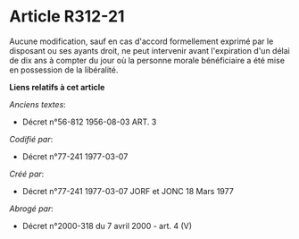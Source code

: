 # Article R312-21

Aucune modification, sauf en cas d'accord formellement exprimé par le disposant ou ses ayants droit, ne peut intervenir avant
l'expiration d'un délai de dix ans à compter du jour où la personne morale bénéficiaire a été mise en possession de la
libéralité.

**Liens relatifs à cet article**

_Anciens textes_:

  - Décret n°56-812 1956-08-03 ART. 3

_Codifié par_:

  - Décret n°77-241 1977-03-07

_Créé par_:

  - Décret n°77-241 1977-03-07 JORF et JONC 18 Mars 1977

_Abrogé par_:

  - Décret n°2000-318 du 7 avril 2000 - art. 4 (V)

